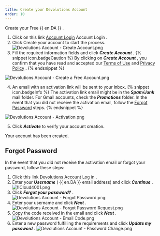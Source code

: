 ```yaml
---
title: Create your Devolutions Account
order: 10
---
```

Create your Free {{ en.DA }} . 

1. Click on this link [Account Login](https://portal.devolutions.com/) Account Login . 
1. Click Create your account to start the process.  
![Devolutions Account - Create Account.png](https://webdevolutions.azureedge.net/docs/en/cloud/Cloud4014.png) 
1. Fill the required information fields and click ***Create Account*** . 
{% snippet icon.badgeCaution %} 
By clicking on ***Create Account*** , you confirm that you have read and accepted our [Terms of Use](https://devolutions.net/legal/online-services-terms) and [Privacy Policy](https://devolutions.net/legal) . 
{% endsnippet %}  

![Devolutions Account - Create a Free Account.png](https://webdevolutions.azureedge.net/docs/en/cloud/Cloud4015.png) 

4. An email with an activation link will be sent to your inbox. 
{% snippet icon.badgeInfo %} 
The activation link email might be in the ***Spam/Junk*** mail folder. 
For Gmail accounts, check the ***Promotions*** folder. 
In the event that you did not receive the activation email, follow the <a href="#password">Forgot Password</a> steps. 
{% endsnippet %}  

![Devolutions Account - Activation.png](https://webdevolutions.azureedge.net/docs/en/cloud/Cloud4023.png) 

5. Click ***Activate*** to verify your account creation.  

Your account has been created. 

## Forgot Password <a name="password"></a>

In the event that you did not receive the activation email or forgot your password, follow these steps: 

1. Click this link [Devolutions Account Log in](https://portal.devolutions.com/) . 
1. Enter your ***Username*** ( {{ en.DA }} email address) and click ***Continue*** .  
![!!Cloud4001.png](https://webdevolutions.azureedge.net/docs/en/cloud/Cloud4001.png) 
1. Click ***Forgot your password?*** .  
![Devolutions Account - Forgot Password.png](https://webdevolutions.azureedge.net/docs/en/cloud/Cloud4024.png) 
1. Enter your username and click ***Next*** .  
![Devolutions Account - Forgot Password Request.png](https://webdevolutions.azureedge.net/docs/en/cloud/Cloud4025.png) 
1. Copy the code received in the email and click ***Next*** .  
![Devolutions Account - Email Code.png](https://webdevolutions.azureedge.net/docs/en/cloud/Cloud4026.png) 
1. Enter a new password fulfilling the requirements and click ***Update my password*** .
![Devolutions Account - Password Change.png](https://webdevolutions.azureedge.net/docs/en/cloud/Cloud4027.png) 

